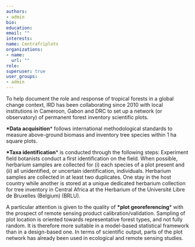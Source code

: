 ```yaml
---
authors:
- admin
bio: 
education:
email: ""
interests:
name: Centrafriplots
organizations:
- name:
  url: ""
role: 
superuser: true
user_groups:
- admin
---
```



To help document the role and response of tropical forests in a global change context, IRD has been collaborating since 2010 with local institutions in Cameroon, Gabon and DRC to set up a network (or observatory) of permanent forest inventory scientific plots. 

  
__*Data acquisition__* follows international methodological standards to measure above-ground biomass and inventory tree species within 1 ha square plots. 

   
__*Taxa identification__* is conducted through the following steps:
Experiment field botanists conduct a first identification on the field. When possible, herbarium samples are collected for (i) each species of a plot present and (ii) all unidentified, or uncertain identification, individuals.
Herbarium samples are collected in at least two duplicates. One stay in the host country while another is stored at a unique dedicated herbarium collection for tree inventory in Central Africa at the Herbarium of the Université Libre de Bruxelles (Belgium) (BRLU).

  
A particular attention is given to the quality of __*plot georeferencing__* with the prospect of remote sensing product calibration/validation. Sampling of plot location is oriented towards representative forest types, and not fully random. It is therefore more suitable in a model-based statistical framework than in a design-based one.
In terms of scientific output, parts of the plot network has already been used in ecological and remote sensing studies.





